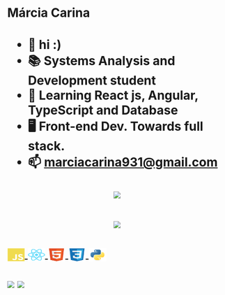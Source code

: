 <h1>Márcia Carina<h1>

- 👋 hi :)
- 📚 Systems Analysis and Development student
- 🌱 Learning React js, Angular, TypeScript and Database
- 🖥 Front-end Dev. Towards full stack.
- 📫 marciacarina931@gmail.com

<!---
mcarina/mcarina is a ✨ special ✨ repository because its `README.md` (this file) appears on your GitHub profile.
You can click the Preview link to take a look at your changes.
--->

<div align="center">
  <a href="https://github.com/mcarina">
  <img height="150px" src="https://github-readme-stats.vercel.app/api?username=mcarina&show_icons=false&theme=default&include_all_commits=true&count_private=true"/> 
</div>           

<br>

<div align="center">
  <a href="https://github.com/mcarina">
  <img height="130px" src="https://github-readme-stats.vercel.app/api/top-langs/?username=mcarina&langs_count=8&langs_count=7&theme=default"/>
</div>

<div style="display: inline_block"><br>
  <img align="center" alt="Rafa-Js" height="30" width="40" src="https://raw.githubusercontent.com/devicons/devicon/master/icons/javascript/javascript-plain.svg">
  <img align="center" alt="Rafa-React" height="30" width="40" src="https://raw.githubusercontent.com/devicons/devicon/master/icons/react/react-original.svg">
  <img align="center" alt="Rafa-HTML" height="30" width="40" src="https://raw.githubusercontent.com/devicons/devicon/master/icons/html5/html5-original.svg">
  <img align="center" alt="Rafa-CSS" height="30" width="40" src="https://raw.githubusercontent.com/devicons/devicon/master/icons/css3/css3-original.svg">
  <img align="center" alt="Rafa-Python" height="30" width="40" src="https://raw.githubusercontent.com/devicons/devicon/master/icons/python/python-original.svg">
</div>

<br>

<div> 
  <a href = "mailto:marciacarina931@gmail.com"><img src="https://img.shields.io/badge/-Gmail-%23333?style=for-the-badge&logo=gmail&logoColor=white" target="_blank"></a>
  <a href="https://www.linkedin.com/in/márcia-carina-bb623b1ba" target="_blank"><img src="https://img.shields.io/badge/-LinkedIn-%230077B5?style=for-the-badge&logo=linkedin&logoColor=white" target="_blank"></a> 
 
</div>
